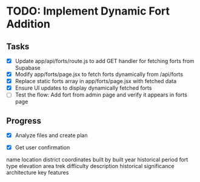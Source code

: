 # TODO: Implement Dynamic Fort Addition

## Tasks
- [x] Update app/api/forts/route.js to add GET handler for fetching forts from Supabase
- [x] Modify app/forts/page.jsx to fetch forts dynamically from /api/forts
- [x] Replace static forts array in app/forts/page.jsx with fetched data
- [x] Ensure UI updates to display dynamically fetched forts
- [ ] Test the flow: Add fort from admin page and verify it appears in forts page

## Progress
- [x] Analyze files and create plan
- [x] Get user confirmation


name
location
district
coordinates
built by
built year
historical period
fort type
elevation
area
trek difficulty
description
historical significance
architecture
key features